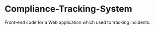 # Compliance-Tracking-System
Front-end code for a Web application which used to tracking incidents.
